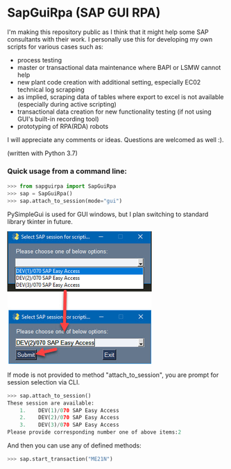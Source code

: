 # SapGuiRpa (SAP GUI RPA)

I'm making this repository public as I think that it might help some SAP consultants with their work. I personally use this for developing my own scripts for various cases such as:
 - process testing
 - master or transactional data maintenance where BAPI or LSMW cannot help
 - new plant code creation with additional setting, especially EC02 technical log scrapping
 - as implied, scraping data of tables where export to excel is not available (especially during active scripting)
 - transactional data creation for new functionality testing (if not using GUI's built-in recording tool)
 - prototyping of RPA(RDA) robots

I will appreciate any comments or ideas. Questions are welcomed as well :). 

(written with Python 3.7)


### Quick usage from a command line:
```python
>>> from sapguirpa import SapGuiRpa
>>> sap = SapGuiRpa()
>>> sap.attach_to_session(mode="gui")
```
PySimpleGui is used for GUI windows, but I plan switching to standard library tkinter in future.

![attach to session](img/attach_to_session.jpg)


If mode is not provided to method "attach_to_session", you are prompt for session selection via CLI.
```python
>>> sap.attach_to_session()
These session are available:
    1.    DEV(1)/070 SAP Easy Access
    2.    DEV(2)/070 SAP Easy Access
    3.    DEV(3)/070 SAP Easy Access
Please provide corresponding number one of above items:2
```

And then you can use any of defined methods:
```python
>>> sap.start_transaction("ME21N")
```
